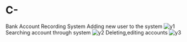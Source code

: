 # C-
Bank Account Recording System
Adding new user to the system
![y1](https://user-images.githubusercontent.com/57947304/188872670-e8b7b4bb-e594-4732-979d-0dd60e6a270d.PNG)
Searching account through system
![y2](https://user-images.githubusercontent.com/57947304/188872694-760d3fd6-9f8e-4cb1-a3b2-3443a3518910.PNG)
Deleting,editing accounts
![y3](https://user-images.githubusercontent.com/57947304/188872704-c1795a54-7546-4641-949a-ed7f6f15ed42.PNG)
